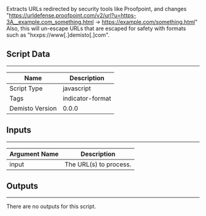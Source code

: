 Extracts URLs redirected by security tools like Proofpoint, and changes "https://urldefense.proofpoint.com/v2/url?u=https-3A__example.com_something.html -> https://example.com/something.html"
Also, this will un-escape URLs that are escaped for safety with formats such as "hxxps://www[.]demisto[.]com".
## Script Data
---

| **Name** | **Description** |
| --- | --- |
| Script Type | javascript |
| Tags | indicator-format |
| Demisto Version | 0.0.0 |

## Inputs
---

| **Argument Name** | **Description** |
| --- | --- |
| input | The URL(s) to process. |

## Outputs
---
There are no outputs for this script.
